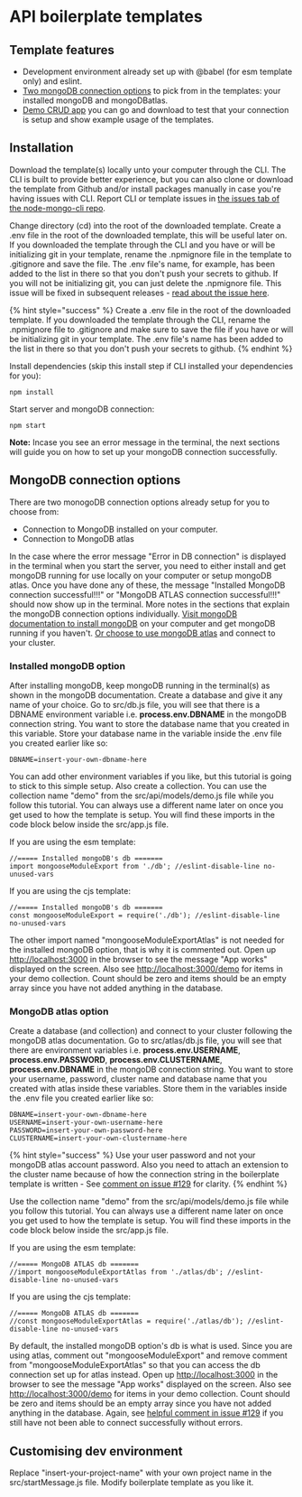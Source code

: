 # API boilerplate templates

## Template features
- Development environment already set up with @babel (for esm template only) and eslint.
- [Two mongoDB connection options](https://code-collabo.gitbook.io/node-mongo/boilerplate-templates#mongodb-connection-options) to pick from in the templates: your installed mongoDB and mongoDBatlas.
- [Demo CRUD app](https://github.com/code-collabo/node-mongo-demo-app) you can go and download to test that your connection is setup and show example usage of the templates.

## Installation
Download the template\(s\) locally unto your computer through the CLI. The CLI is built to provide better experience, but you can also clone or download the template from Github and/or install packages manually in case you're having issues with CLI. Report CLI or template issues in [the issues tab of the node-mongo-cli repo](https://github.com/code-collabo/node-mongo-cli/issues).

Change directory \(cd\) into the root of the downloaded template. Create a .env file in the root of the downloaded template, this will be useful later on. If you downloaded the template through the CLI and you have or will be initializing git in your template, rename the .npmignore file in the template to .gitignore and save the file. The .env file's name, for example, has been added to the list in there so that you don't push your secrets to github. If you will not be initializing git, you can just delete the .npmignore file. This issue will be fixed in subsequent releases - [read about the issue here](https://github.com/code-collabo/node-mongo-cli/issues/119).

{% hint style="success" %}
Create a .env file in the root of the downloaded template. If you downloaded the template through the CLI, rename the .npmignore file to .gitignore and make sure to save the file if you have or will be initializing git in your template. The .env file's name has been added to the list in there so that you don't push your secrets to github.
{% endhint %}

Install dependencies \(skip this install step if CLI installed your dependencies for you\):

```text
npm install
```

Start server and mongoDB connection:

```text
npm start
```

**Note:** Incase you see an error message in the terminal, the next sections will guide you on how to set up your mongoDB connection successfully.

## MongoDB connection options

There are two monogoDB connection options already setup for you to choose from:

* Connection to MongoDB installed on your computer. 
* Connection to MongoDB atlas

In the case where the error message "Error in DB connection" is displayed in the terminal when you start the server, you need to either install and get mongoDB running for use locally on your computer or setup mongoDB atlas. Once you have done any of these, the message "Installed MongoDB connection successful!!!" or "MongoDB ATLAS connection successful!!!" should now show up in the terminal. More notes in the sections that explain the mongoDB connection options individually. [Visit mongoDB documentation to install mongoDB](https://docs.mongodb.com/guides/server/install/) on your computer and get mongoDB running if you haven't. [Or choose to use mongoDB atlas](https://docs.atlas.mongodb.com/getting-started/) and connect to your cluster.

### Installed mongoDB option

After installing mongoDB, keep mongoDB running in the terminal\(s\) as shown in the mongoDB documentation. Create a database and give it any name of your choice. Go to src/db.js file, you will see that there is a DBNAME environment variable i.e. **process.env.DBNAME** in the mongoDB connection string. You want to store the database name that you created in this variable. Store your database name in the variable inside the .env file you created earlier like so:

```text
DBNAME=insert-your-own-dbname-here
```

You can add other environment variables if you like, but this tutorial is going to stick to this simple setup. Also create a collection. You can use the collection name "demo" from the src/api/models/demo.js file while you follow this tutorial. You can always use a different name later on once you get used to how the template is setup. You will find these imports in the code block below inside the src/app.js file. 

If you are using the esm template:
````
//===== Installed mongoDB's db =======
import mongooseModuleExport from './db'; //eslint-disable-line no-unused-vars
````

If you are using the cjs template:

````
//===== Installed mongoDB's db =======
const mongooseModuleExport = require('./db'); //eslint-disable-line no-unused-vars
````

The other import named "mongooseModuleExportAtlas" is not needed for the installed mongoDB option, that is why it is commented out. Open up [http://localhost:3000](http://localhost:3000) in the browser to see the message "App works" displayed on the screen. Also see [http://localhost:3000/demo](http://localhost:3000/demo) for items in your demo collection. Count should be zero and items should be an empty array since you have not added anything in the database.

### MongoDB atlas option

Create a database \(and collection\) and connect to your cluster following the mongoDB atlas documentation. Go to src/atlas/db.js file, you will see that there are environment variables i.e. **process.env.USERNAME**, **process.env.PASSWORD**, **process.env.CLUSTERNAME**, **process.env.DBNAME** in the mongoDB connection string. You want to store your username, password, cluster name and database name that you created with atlas inside these variables. Store them in the variables inside the .env file you created earlier like so:

```text
DBNAME=insert-your-own-dbname-here
USERNAME=insert-your-own-username-here
PASSWORD=insert-your-own-password-here
CLUSTERNAME=insert-your-own-clustername-here
```

{% hint style="success" %}
Use your user password and not your mongoDB atlas account password. Also you need to attach an extension to the cluster name because of how the connection string in the boilerplate template is written - See [comment on issue #129](https://github.com/code-collabo/node-mongo-cli/issues/129#issuecomment-933110182) for clarity.
{% endhint %}

Use the collection name "demo" from the src/api/models/demo.js file while you follow this tutorial. You can always use a different name later on once you get used to how the template is setup. You will find these imports in the code block below inside the src/app.js file.

If you are using the esm template:
````
//===== MongoDB ATLAS db =======
//import mongooseModuleExportAtlas from './atlas/db'; //eslint-disable-line no-unused-vars
````

If you are using the cjs template:
````
//===== MongoDB ATLAS db =======
//const mongooseModuleExportAtlas = require('./atlas/db'); //eslint-disable-line no-unused-vars
````
By default, the installed mongoDB option's db is what is used. Since you are using atlas, comment out "mongooseModuleExport" and remove comment from "mongooseModuleExportAtlas" so that you can access the db connection set up for atlas instead. Open up [http://localhost:3000](http://localhost:3000) in the browser to see the message "App works" displayed on the screen. Also see [http://localhost:3000/demo](http://localhost:3000/demo) for items in your demo collection. Count should be zero and items should be an empty array since you have not added anything in the database. Again, see [helpful comment in issue #129](https://github.com/code-collabo/node-mongo-cli/issues/129#issuecomment-933110182) if you still have not been able to connect successfully without errors. 

## Customising dev environment

Replace "insert-your-project-name" with your own project name in the src/startMessage.js file. Modify boilerplate template as you like it.

